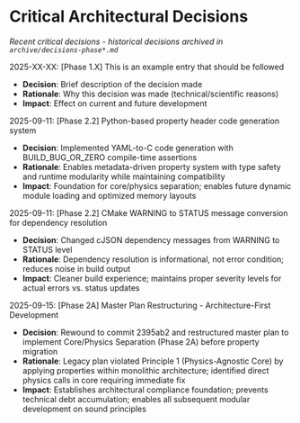 <!-- Purpose: Record critical technical decisions -->
<!-- Update Rules:
- Append new entries to the EOF (use `cat << EOF >> ...etc`)!
- Focus on KEY decisions that impact current and upcoming development
- Only include decisions that are NOT covered in architecture.md
- 100-word limit per entry! 
- Include:
  • Today's date and phase identifier
  • Rationale
  • Impact assessment
-->

# Critical Architectural Decisions

*Recent critical decisions - historical decisions archived in `archive/decisions-phase*.md`*

2025-XX-XX: [Phase 1.X] This is an example entry that should be followed
- **Decision**: Brief description of the decision made
- **Rationale**: Why this decision was made (technical/scientific reasons)
- **Impact**: Effect on current and future development

2025-09-11: [Phase 2.2] Python-based property header code generation system
- **Decision**: Implemented YAML-to-C code generation with BUILD_BUG_OR_ZERO compile-time assertions
- **Rationale**: Enables metadata-driven property system with type safety and runtime modularity while maintaining compatibility
- **Impact**: Foundation for core/physics separation; enables future dynamic module loading and optimized memory layouts

2025-09-11: [Phase 2.2] CMake WARNING to STATUS message conversion for dependency resolution  
- **Decision**: Changed cJSON dependency messages from WARNING to STATUS level
- **Rationale**: Dependency resolution is informational, not error condition; reduces noise in build output
- **Impact**: Cleaner build experience; maintains proper severity levels for actual errors vs. status updates

2025-09-15: [Phase 2A] Master Plan Restructuring - Architecture-First Development
- **Decision**: Rewound to commit 2395ab2 and restructured master plan to implement Core/Physics Separation (Phase 2A) before property migration
- **Rationale**: Legacy plan violated Principle 1 (Physics-Agnostic Core) by applying properties within monolithic architecture; identified direct physics calls in core requiring immediate fix
- **Impact**: Establishes architectural compliance foundation; prevents technical debt accumulation; enables all subsequent modular development on sound principles

